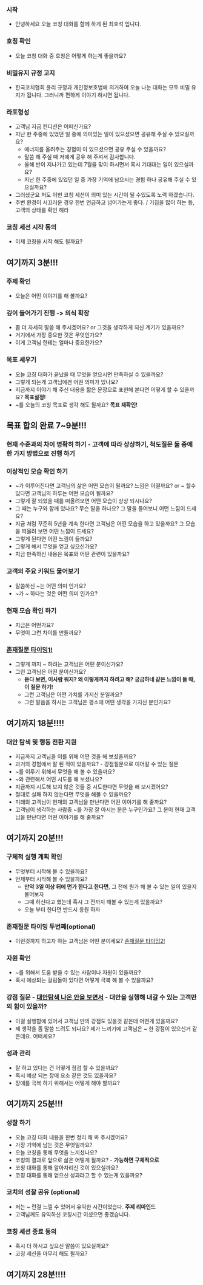 ### 시작
* 안녕하세요 오늘 코칭 대화를 함께 하게 된 최호석 입니다.

### 호칭 확인
* 오늘 코칭 대화 중 호칭은 어떻게 하는게 좋을까요?

### 비밀유지 규정 고지
* 한국코치협회 윤리 규정과 개인정보호법에 의거하여 오늘 나눈 대화는 모두 비밀 유지가 됩니다. 그러니까 편하게 이야기 하시면 됩니다.

### 라포형성
* 고객님 지금 컨디션은 어떠신가요?
* 지난 한 주중에 있었던 일 중에 의미있는 일이 있으셨으면 공유해 주실 수 있으실까요?
  * 에너지를 올려주는 경험이 이 있으셨으면 공유 주실 수 있을까요?
  * 말씀 해 주실 때 저에게 공유 해 주셔서 감사합니다. 
  * 올해 반이 지나가고 있는데 7월을 맞이 하시면서 혹시 기대대는 일이 있으실까요?
  * 지난 한 주중에 있었던 일 중 가장 기억에 남으시는 경험 하나 공유해 주실 수 있으실까요?
* 그러셨군요 저도 이번 코칭 세션이 의미 있는 시간이 될 수있도록 노력 하겠습니다.
* 주변 환경이 시끄러운 경우 한번 언급하고 넘어가는게 좋다. / 기침을 많이 하는 등, 고객의 상태를 확인 해라

### 코칭 세션 시작 동의
* 이제 코칭을 시작 해도 될까요?

## 여기까지 3분!!!

### 주제 확인 
* 오늘은 어떤 이야기를 해 볼까요?

### 깊이 들어가기 진행 -> 의식 확장
* 좀 더 자세히 말씀 해 주시겠어요?  or 그것을 생각하게 되신 계기가 있을까요?
* 거기에서 가장 중요한 것은 무엇인가요?
* 이게 고객님 한테는 얼마나 중요한가요?

### 목표 세우기
* 오늘 코칭 대화가 끝났을 때 무엇을 얻으시면 만족하실 수 있을까요?
* 그렇게 되는게 고객님에겐 어떤 의미가 있나요?
* 지금까지 이야기 해 주신 내용을 짧은 문장으로 표현해 본다면 어떻게 할 수 있을까요? **목표설정!**
* ~를 오늘의 코칭 목표로 생각 해도 될까요? **목표 재확인!**

## 목표 합의 완료 7~9분!!!

### 현재 수준과의 차이 명확히 하기 - 고객에 따라 상상하기, 척도질문 둘 중에 한 가지 방법으로 진행 하기

### 이상적인 모습 확인 하기
* ~가 이루어진다면 고객님의 삶은 어떤 모습이 될까요? 느낌은 어떨까요? or ~ 할수 있다면 고객님의 하루는 어떤 모습이 될까요?
* 그렇게 잘 되었을 때를 떠올려보면 어떤 모습이 상상 되시나요?
* 그 때는 누구와 함께 있나요? 무슨 말을 하나요? 그 말을 들어보니 어떤 느낌이 드세요?
* 지금 처럼 꾸준히 5년을 계속 한다면 고객님은 어떤 모습을 하고 있을까요? 그 모습을 떠올려 보면 어떤 느낌이 드세요?
* 그렇게 된다면 어떤 느낌이 들까요?
* 그렇게 해서 무엇을 얻고 싶으신가요?
* 지금 만족하신 내용은 목표와 어떤 관련이 있을까요?
  
### 고객의 주요 키워드 물어보기
* 말씀하신 ~는 어떤 의미 인가요?
* ~가 ~ 하다는 것은 어떤 의미 인가요?

### 현재 모습 확인 하기
* 지금은 어떤가요?
* 무엇이 그런 차이를 만들까요?
 
###  [존재질문 타이밍1!]()
* 그렇게 까지 ~ 하려는 고객님은 어떤 분이신가요?
* 그런 고객님은 어떤 분이신가요?
  * **듣다 보면, 이사람 뭐지? 왜 이렇게까지 하려고 해? 궁금하네 같은 느낌이 들 때, 이 질문 하기!**
  * 그런 고객님은 어떤 가치를 가지신 분일까요?
  * 그런 말씀을 하시는 고객님은 평소에 어떤 생각을 가지신 분인가요?
  
## 여기까지 18분!!!!

### 대안 탐색 및 행동 전환 지원
* 지금까지 고객님을 이를 위해 어떤 것을 해 보셨을까요?
* 과거의 경험에서 잘 된 적이 있을까요? - 강점질문으로 이어갈 수 있는 질문
* ~를 이루기 위해서 무엇을 해 볼 수 있을까요?
* ~와 관련해서 어떤 시도를 해 보셨나요?
* 지금까지 시도해 보지 않은 것들 중 시도한다면 무엇을 해 보시겠어요?
* 절대로 실패 하지 않는다면 무엇을 해볼 수 있을까요?
* 미래의 고객님이 현재의 고객님을 만난다면 어떤 이야기를 해 줄까요?
* 고객님이 생각하는 사람중 ~를 가장 잘 아시는 분은 누구인가요? 그 분이 현재 고객님을 만난다면 어떤 이야기를 해 줄까요?

## 여기까지 20분!!!

### 구체적 실행 계획 확인
* 무엇부터 시작해 볼 수 있을까요?
* 언제부터 시작해 볼 수 있을까요?
  * **만약 3일 이상 뒤에 먼가 한다고 한다면**, 그 전에 뭔가 해 볼 수 있는 일이 있을지 물어보자
  * 그때 하신다고 했는데 혹시 그 전까지 해볼 수 있는게 있을까요?
  * 오늘 부터 한다면 반드시 응원 하자 

### 존재질문 타이밍 두번째(optional)
* 이런것까지 하고자 하는 고객님은 어떤 분이세요? [존재질문 타이밍2!]()

### 자원 확인
* ~를 위해서 도움 받을 수 있는 사람이나 자원이 있을까요?
* 혹시 예상되는 걸림돌이 있다면 어떻게 극복 해 볼 수 있을까요?

### 강점 질문 - [대안탐색 나온 안을 보면서]() - 대안을 실행해 내갈 수 있는 고객만의 힘이 있을까?
* 이걸 실행함에 있어서 고객님 만의 강점도 있을것 같은데 어떤게 있을까요?
* 제 생각을 좀 말씀 드려도 되나요? 제가 느끼기에 고객님은 ~ 한 강점이 있으신거 같은데요. 어떠세요?

### 성과 관리
* 잘 하고 있다는 건 어떻게 점검 할 수 있을까요?
* 혹시 예상 되는 장애 요소 같은 것도 있을까요? 
* 장애를 극복 하기 위해서는 어떻게 해야 할까요?

## 여기까지 25분!!!

### 성찰 하기
* 오늘 코칭 대화 내용을 한번 정리 해 봐 주시겠어요?
* 가장 기억에 남는 것은 무엇일까요?
* 오늘 코칭을 통해 무엇을 느끼셨나요?
* 코칭의 결과로 앞으로 삶은 어떻게 될까요? - **가능하면 구체적으로**
* 코칭 대화를 통해 알아차리신 것이 있으실까요?
* 코칭 대화를 통해 얻으신 성과라고 할 수 있는게 있을까요?

### 코치의 성찰 공유 (optional)
* 저는 ~ 란걸 느낄 수 있어서 유익한 시간이었습다. **주제 리마인드**
* 고객님께도 유익하신 코칭시간 이셨으면 좋겠습니다.

### 코칭 세션 종료 동의
* 혹시 더 하시고 싶으신 말씀이 있으실까요?
* 코칭 세션을 마무리 해도 될까요?

## 여기까지 28분!!!!



